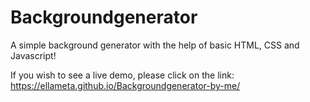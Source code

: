 # Backgroundgenerator
A simple background generator with the help of basic HTML, CSS and Javascript!



If you wish to see a live demo, please click on the link: https://ellameta.github.io/Backgroundgenerator-by-me/
